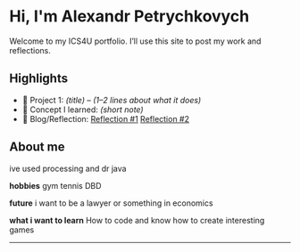 # Hi, I'm Alexandr Petrychkovych
Welcome to my ICS4U portfolio. I’ll use this site to post my work and reflections.

## Highlights
- 🔧 Project 1: *(title)* – *(1–2 lines about what it does)*
- 🧠 Concept I learned: *(short note)*
- 📝 Blog/Reflection: [Reflection #1](./posts/first_reflection.md)
[Reflection #2](./posts/second_reflection.md)
## About me

ive used processing and dr java

**hobbies**
gym
tennis
DBD

**future**
i want to be a lawyer or something in economics

**what i want to learn**
How to code and know how to create interesting games


---

